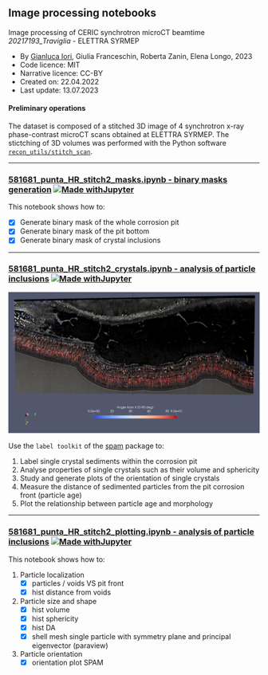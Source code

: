 ## Image processing notebooks
Image processing of CERIC synchrotron microCT beamtime *20217193_Traviglia* - ELETTRA SYRMEP
- By [Gianluca Iori](https://github.com/gianthk), Giulia Franceschin, Roberta Zanin, Elena Longo, 2023
- Code licence: MIT
- Narrative licence: CC-BY
- Created on:  22.04.2022
- Last update: 13.07.2023

#### Preliminary operations
The dataset is composed of a stitched 3D image of 4 synchrotron x-ray phase-contrast microCT scans obtained at ELETTRA SYRMEP. The stictching of 3D volumes was performed with the Python software [`recon_utils/stitch_scan`](https://github.com/gianthk/recon_utils/tree/master/stitch_scan).

---
### [581681_punta_HR_stitch2_masks.ipynb - binary masks generation](581681_punta_HR_stitch2_masks.ipynb) [![Made withJupyter](https://img.shields.io/badge/Made%20with-Jupyter-orange?style=for-the-badge&logo=Jupyter)](examples/old/ciclope_ex01_voxelFE_trabecularbone_CalculiX.ipynb)

This notebook shows how to:
- [X] Generate binary mask of the whole corrosion pit 
- [X] Generate binary mask of the pit bottom
- [X] Generate binary mask of crystal inclusions

---
### [581681_punta_HR_stitch2_crystals.ipynb - analysis of particle inclusions](581681_punta_HR_stitch2_crystals.ipynb) [![Made withJupyter](https://img.shields.io/badge/Made%20with-Jupyter-orange?style=for-the-badge&logo=Jupyter)](examples/old/ciclope_ex01_voxelFE_trabecularbone_CalculiX.ipynb)
![Plot of sediment particles orientation](crystals_orientation_YZ_bg.png)

Use the `label toolkit` of the [spam](https://ttk.gricad-pages.univ-grenoble-alpes.fr/spam/spam_examples/label/plot_labelToolkit01.html) package to:

1. Label single crystal sediments within the corrosion pit
2. Analyse properties of single crystals such as their volume and sphericity
3. Study and generate plots of the orientation of single crystals
4. Measure the distance of sedimented particles from the pit corrosion front (particle age)
5. Plot the relationship between particle age and morphology

---
### [581681_punta_HR_stitch2_plotting.ipynb - analysis of particle inclusions](581681_punta_HR_stitch2_plotting.ipynb) [![Made withJupyter](https://img.shields.io/badge/Made%20with-Jupyter-orange?style=for-the-badge&logo=Jupyter)](examples/old/ciclope_ex01_voxelFE_trabecularbone_CalculiX.ipynb)

This notebook shows how to:
1. Particle localization
    - [X] particles / voids VS pit front
    - [X] hist distance from voids
2. Particle size and shape
    - [X] hist volume
    - [X] hist sphericity
    - [X] hist DA
    - [X] shell mesh single particle with symmetry plane and principal eigenvector (paraview)
3. Particle orientation
    - [X] orientation plot SPAM
